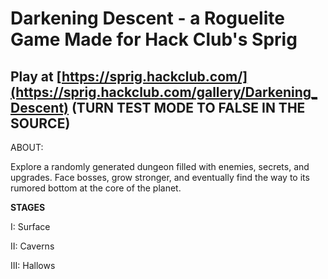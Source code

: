 # Darkening Descent - a Roguelite Game Made for Hack Club's Sprig 
## Play at [https://sprig.hackclub.com/](https://sprig.hackclub.com/gallery/Darkening_Descent) (TURN TEST MODE TO FALSE IN THE SOURCE)



ABOUT:

Explore a randomly generated dungeon filled with enemies, secrets, and upgrades. Face bosses, grow stronger, and eventually find the way to its rumored bottom at the core of the planet.

**STAGES**

I: Surface

II: Caverns

III: Hallows
